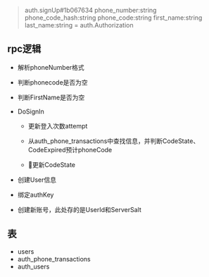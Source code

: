 > auth.signUp#1b067634 phone_number:string phone_code_hash:string phone_code:string first_name:string last_name:string = auth.Authorization

## rpc逻辑

- 解析phoneNumber格式

- 判断phonecode是否为空

- 判断FirstName是否为空

- DoSignIn
    
    - 更新登入次数attempt

    - 从auth_phone_transactions中查找信息，并判断CodeState、CodeExpired预计phoneCode
    
    - 更新CodeState

- 创建User信息

- 绑定authKey

- 创建新账号，此处存的是UserId和ServerSalt


## 表
- users
- auth_phone_transactions
- auth_users